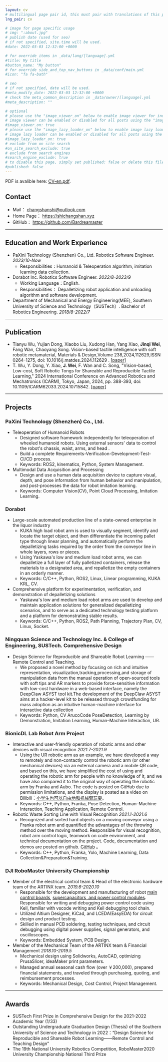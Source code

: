 ```yaml
---
layout: cv
# multilingual page pair id, this must pair with translations of this page. (This name must be unique)
lng_pair: cv

# image for page specific usage
# img: ":about.jpg"
# publish date (used for seo)
# if not specified, site.time will be used.
#date: 2022-03-03 12:32:00 +0000

# for override items in _data/lang/[language].yml
#title: My title
#button_name: "My button"
# for override side_and_top_nav_buttons in _data/conf/main.yml
#icon: "fa fa-bath"

# seo
# if not specified, date will be used.
#meta_modify_date: 2022-03-03 12:32:00 +0000
# check the meta_common_description in _data/owner/[language].yml
#meta_description: ""

# optional
# please use the "image_viewer_on" below to enable image viewer for individual pages or posts (_posts/ or [language]/_posts folders).
# image viewer can be enabled or disabled for all posts using the "image_viewer_posts: true" setting in _data/conf/main.yml.
#image_viewer_on: true
# please use the "image_lazy_loader_on" below to enable image lazy loader for individual pages or posts (_posts/ or [language]/_posts folders).
# image lazy loader can be enabled or disabled for all posts using the "image_lazy_loader_posts: true" setting in _data/conf/main.yml.
#image_lazy_loader_on: true
# exclude from on site search
#on_site_search_exclude: true
# exclude from search engines
#search_engine_exclude: true
# to disable this page, simply set published: false or delete this file
#published: false
---
```

PDF is avalible here: [CV-en.pdf](https://silencemountain-1313535466.cos.ap-guangzhou.myqcloud.com/cv-en.pdf).

## Contact

- Mail： <changshanshi@outlook.com>
- Home Page： <https://shichangshan.xyz>
- GitHub： <https://github.com/Bardreamaster>

---

## Education and Work Experience

- PaXini Technology (Shenzhen) Co., Ltd. Robotics Software Engineer. *2023/10-Now*
  - Responsibilities：Humanoid & Teleoperation algorithm, imitation learning data collection.
- Dorabot Inc. Robotics Software Engineer. *2022/8-2023/9*
  - Working Language：English.
  - Responsibilities： Depalletizing robot application and unloading algorithm and software development.
- Department of Mechanical and Energy Engineering(MEE), Southern University of Science and Technology（SUSTech）. Bachelor of Robotics Engineering. *2018/8-2022/7*

---

## Publication

- Tianyu Wu, Yujian Dong, Xiaobo Liu, Xudong Han, Yang Xiao, **Jinqi Wei**, Fang Wan, Chaoyang Song. Vision-based tactile intelligence with soft robotic metamaterial, Materials & Design,Volume 238,2024,112629,ISSN 0264-1275, doi: 10.1016/j.matdes.2024.112629 . [[paper]](https://www.sciencedirect.com/science/article/pii/S0264127524000017)
- T. Wu, Y. Dong, Y. Xiao, **J. Wei**, F. Wan and C. Song, "Vision-based, Low-cost, Soft Robotic Tongs for Shareable and Reproducible Tactile Learning," 2024 International Conference on Advanced Robotics and Mechatronics (ICARM), Tokyo, Japan, 2024, pp. 388-393, doi: 10.1109/ICARM62033.2024.10715842. [[paper]](https://ieeexplore.ieee.org/document/10715842)

---

## Projects

### PaXini Technology (Shenzhen) Co., Ltd.

- Teleoperation of Humanoid Robots
  - Designed software framework independently for teleoperation of wheeled humanoid robots. Using external sensors' data to control the robot's chassis, waist, arms, and head .
  - Build a complete Requirements-Verification-Development-Test-CI/CD process.
  - Keywords: ROS2, kinematics, Python, System Management.
- Multimodal Data Acquisition and Processing
  - Design and use a human data acquisition device to capture visual, depth, and pose information from human behavior and manipulation, and post-processes the data for robot imitation learning.
  - Keywords: Computer Vision(CV), Point Cloud Processing, Imitation Learning.

### Dorabot

- Large-scale automated production line of a state-owned enterprise in the liquor industry
  - KUKA high load robot arm is used to visually segment, identify and locate the target object, and then differentiate the incoming pallet type through linear planning, and automatically perform the depalletizing tasks required by the order from the conveyor line in whole layers, rows or pieces.
  - Using Yaskawa's low and medium load robot arms, we can depalletize a full layer of fully palletized containers, release the materials to a designated area, and repalletize the empty containers in an orderly manner.
  - Keywords: C/C++, Python, ROS2, Linux, Linear programming, KUKA KRL, CV.
- Comprehensive platform for experimentation, verification, and demonstration of depalletizing solutions
  - Yaskawa's low and medium load robot arms are used to develop and maintain application solutions for generalized depalletizing scenarios, and to serve as a dedicated technology testing platform and a platform for demonstrating stable results.
  - Keywords: C/C++, Python, ROS2, Path Planning, Trajectory Plan, CV, Linux, Socket.

### Ningquan Science and Technology Inc. & College of Engineering, SUSTech. Comprehensive Design

- Design Science for Reproducible and Shareable Robot Learning —— Remote Control and Teaching.
  - We proposed a novel method by focusing on rich and intuitive representation, visualization,tracking,processing,and storage of manipulation data from the manual operation of open-sourced tools with soft tips and AR markers to provide force-sensitive information with low-cost hardware in a web-based interface, namely the DeepClaw ASYST tool kit.The development of the DeepClaw ASYST aims at a hacker-level kit to be released through crowdfunding for mass adoption as an intuitive human-machine interface for interactive data collection
  - Keywords: Python, CV ArucoCode PoseDetection, Learning by Demonstration, Imitation Learning, Human–Machine Interaction, UR.

### BionicDL Lab Robot Arm Project

- Interactive and user-friendly operation of robotic arms and other devices with visual recognition *2021.7-2021.9*
  - Using the UR robotic arm as an example, we have developed  a way to remotely and non-contactly control the robotic arm (or other mechanical devices) via an external camera and a mobile QR code, and based on this, we have simplified the cost of using and operating the robotic arm for people with no knowledge of it, and we have also compared it to the original way of operating the robotic arm by Franka and Aubo. The code is posted on GitHub due to permission limitations, and the display is posted as a video on Bilibili：[小学生也可以自由地和机械臂玩耍](https://www.bilibili.com/video/BV1yM4y1V73B/)。
  - Keywords: C++, Python, Franka, Pose Detection, Human–Machine Interaction, Teaching Application, Remote Control.
- Robotic Waste Sorting Line with Visual Recognition *2021.1-2021.6*
  - Recognized and sorted hard objects on a moving conveyor using a Franka robot arm and quantified the advantages of the throwing method over the moving method. Responsible for visual recognition, robot arm control logic, teamwork on code environment, and technical documentation on the project. Code, documentation and demos are posted on github. [GitHub](https://github.com/Bardreamaster/ME336-Yellow-Team-Project) 。
  - Keywords: C++, Python, Franka, Yolo, Machine Learning, Data Collection&Preparation&Training.

### DJI RoboMaster University Championship

- Member of the electrical control team & Head of the electronic hardware team of the ARTINX team. *2019.6-2020.10*
  - Responsible for the development and manufacturing of robot [main control boards](https://github.com/Bardreamaster/Chasis), [supercapacitors, and power control modules](https://github.com/Bardreamaster/SuperCapacitor/tree/main). Responsible for writing and debugging power control code using Keil, familiar with vscode writing and Keil debugging tool chain.
  - Utilized Altium Designer, KiCad, and LCEDA(EasyEDA) for circuit design and product testing.
  - Skilled in manual PCB soldering, testing techniques, and circuit debugging using digital power supplies, signal generators, and oscilloscopes.
  - Keywords: Embedded System, PCB Design.
- Member of the Mechanical Team of the ARTINX team & Financial Management *2018.10-2019.5*
  - Mechanical design using Solidworks, AutoCAD, optimizing PrusaSlicer, ideaMaker print parameters.
  - Managed annual seasonal cash flow (over ￥200,000), prepared financial statements, and traveled through purchasing, quoting, and reimbursement processes.
  - Keywords: Mechanical Design, Cost Control, Project Management.

---

## Awards

- SUSTech First Prize in Comprehensive Design for the 2021-2022 Academic Year (1/33)
- Outstanding Undergraduate Graduation Design (Thesis) of the Southern University of Science and Technology in 2022：“Design Science for Reproducible and Shareable Robot Learning——Remote Control and Teaching Design”
- The 19th National University Robotics Competition, RoboMaster2020  University Championship National Third Prize
